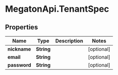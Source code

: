 # MegatonApi.TenantSpec

## Properties
Name | Type | Description | Notes
------------ | ------------- | ------------- | -------------
**nickname** | **String** |  | [optional] 
**email** | **String** |  | [optional] 
**password** | **String** |  | [optional] 


